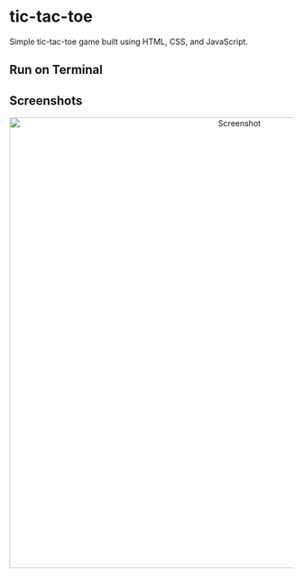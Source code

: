 # tic-tac-toe

Simple tic-tac-toe game built using HTML, CSS, and JavaScript.



## Run on Terminal




## Screenshots

<p align="center">
    <img alt="Screenshot" src="https://raw.githubusercontent.com/arasgungore/tic-tac-toe/main/Screenshots/1.jpg" width="800">
</p>




